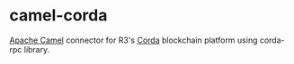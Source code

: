 # camel-corda

[Apache Camel](http://camel.apache.org/) connector for R3's [Corda](https://www.corda.net/) blockchain platform using corda-rpc library. 
